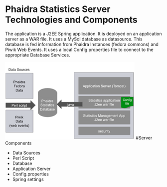 # Phaidra Statistics Server Technologies and Components

The application is a J2EE Spring application. It is deployed on an application server as a WAR file.  It uses a MySql database as datasource. This database is fed information from Phaidra Instances (fedora commons) and Piwik Web Events.  It uses a local Config.properties file to connect to the appropriate Database Services.

![](servercomponents.png)
#Server Components
* Data Sources
* Perl Script
* Database
* Application Server
* Config.properties
* Spring settings

